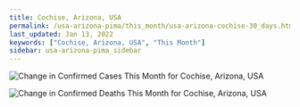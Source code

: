 ```yaml
---
title: Cochise, Arizona, USA
permalink: /usa-arizona-pima/this_month/usa-arizona-cochise-30_days.html
last_updated: Jan 13, 2022
keywords: ["Cochise, Arizona, USA", "This Month"]
sidebar: usa-arizona-pima_sidebar
---
```


![Change in Confirmed Cases This Month for Cochise, Arizona, USA](/covid_tracker/images/graphs/usa-arizona-cochise-delta_confirmed-30_days_graph.png)

![Change in Confirmed Deaths This Month for Cochise, Arizona, USA](/covid_tracker/images/graphs/usa-arizona-cochise-delta_deaths-30_days_graph.png)
